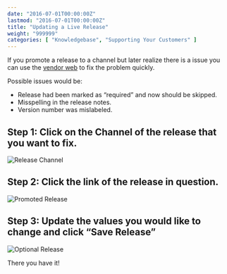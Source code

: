 ```yaml
---
date: "2016-07-01T00:00:00Z"
lastmod: "2016-07-01T00:00:00Z"
title: "Updating a Live Release"
weight: "999999"
categories: [ "Knowledgebase", "Supporting Your Customers" ]
---
```


If you promote a release to a channel but later realize there is a issue you can use the 
[vendor web](https://vendor.replicated.com/) to fix the problem quickly.

Possible issues would be:

- Release had been marked as “required” and now should be skipped.
- Misspelling in the release notes.
- Version number was mislabeled.

## Step 1: Click on the Channel of the release that you want to fix.

![Release Channel](/static/release-channel.png)

## Step 2: Click the link of the release in question.

![Promoted Release](/static/promoted-release.png)

## Step 3: Update the values you would like to change and click “Save Release”

![Optional Release](/static/optional-release.png)

There you have it!